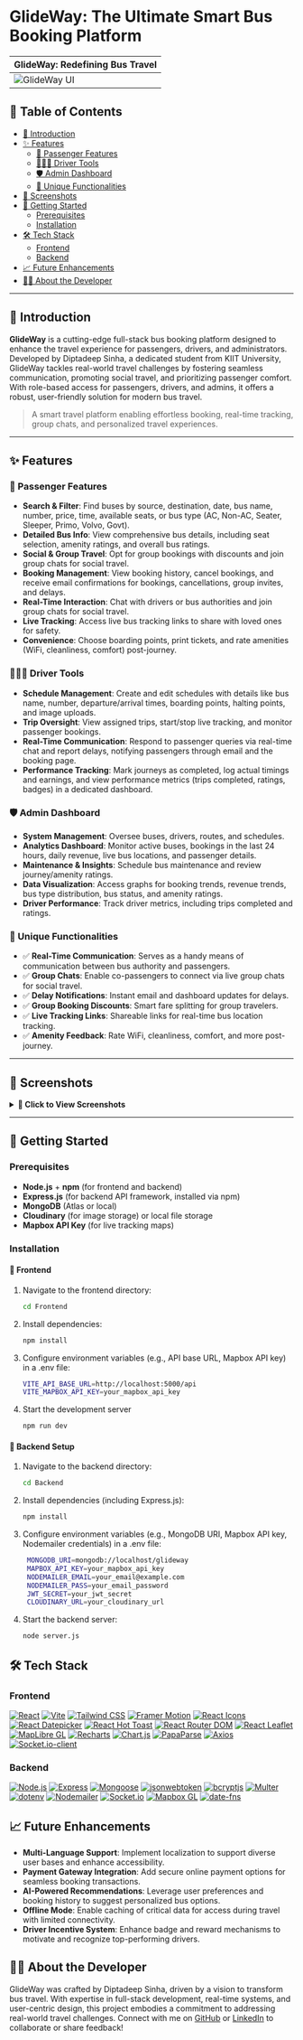 # GlideWay: The Ultimate Smart Bus Booking Platform

| GlideWay: Redefining Bus Travel |
|---------------------------------|
| ![GlideWay UI](screenshots/hero.png) |

## 📑 Table of Contents
- [🌟 Introduction](#-introduction)
- [✨ Features](#-features)
  - [👥 Passenger Features](#-passenger-features)
  - [🧑‍✈️🚌 Driver Tools](#-driver-tools)
  - [🛡️ Admin Dashboard](#-admin-dashboard)
  - [🚀 Unique Functionalities](#-unique-functionalities)
- [📸 Screenshots](#-screenshots)
- [🚀 Getting Started](#-getting-started)
  - [Prerequisites](#prerequisites)
  - [Installation](#installation)
- [🛠️ Tech Stack](#-tech-stack)
  - [Frontend](#frontend)
  - [Backend](#backend)
- [📈 Future Enhancements](#-future-enhancements)
- [🙋‍♂️ About the Developer](#-about-the-developer)

---

## 🌟 Introduction

**GlideWay** is a cutting-edge full-stack bus booking platform designed to enhance the travel experience for passengers, drivers, and administrators. Developed by Diptadeep Sinha, a dedicated student from KIIT University, GlideWay tackles real-world travel challenges by fostering seamless communication, promoting social travel, and prioritizing passenger comfort. With role-based access for passengers, drivers, and admins, it offers a robust, user-friendly solution for modern bus travel.

> A smart travel platform enabling effortless booking, real-time tracking, group chats, and personalized travel experiences.

---

## ✨ Features

### 👥 Passenger Features
- **Search & Filter**: Find buses by source, destination, date, bus name, number, price, time, available seats, or bus type (AC, Non-AC, Seater, Sleeper, Primo, Volvo, Govt).
- **Detailed Bus Info**: View comprehensive bus details, including seat selection, amenity ratings, and overall bus ratings.
- **Social & Group Travel**: Opt for group bookings with discounts and join group chats for social travel.
- **Booking Management**: View booking history, cancel bookings, and receive email confirmations for bookings, cancellations, group invites, and delays.
- **Real-Time Interaction**: Chat with drivers or bus authorities and join group chats for social travel.
- **Live Tracking**: Access live bus tracking links to share with loved ones for safety.
- **Convenience**: Choose boarding points, print tickets, and rate amenities (WiFi, cleanliness, comfort) post-journey.

### 🧑‍✈️🚌  Driver Tools
- **Schedule Management**: Create and edit schedules with details like bus name, number, departure/arrival times, boarding points, halting points, and image uploads.
- **Trip Oversight**: View assigned trips, start/stop live tracking, and monitor passenger bookings.
- **Real-Time Communication**: Respond to passenger queries via real-time chat and report delays, notifying passengers through email and the booking page.
- **Performance Tracking**: Mark journeys as completed, log actual timings and earnings, and view performance metrics (trips completed, ratings, badges) in a dedicated dashboard.

### 🛡️ Admin Dashboard
- **System Management**: Oversee buses, drivers, routes, and schedules.
- **Analytics Dashboard**: Monitor active buses, bookings in the last 24 hours, daily revenue, live bus locations, and passenger details.
- **Maintenance & Insights**: Schedule bus maintenance and review journey/amenity ratings.
- **Data Visualization**: Access graphs for booking trends, revenue trends, bus type distribution, bus status, and amenity ratings.
- **Driver Performance**: Track driver metrics, including trips completed and ratings.

### 🚀 Unique Functionalities
- ✅ **Real-Time Communication**: Serves as a handy means of communication between bus authority and passengers.
- ✅ **Group Chats**: Enable co-passengers to connect via live group chats for social travel.
- ✅ **Delay Notifications**: Instant email and dashboard updates for delays.
- ✅ **Group Booking Discounts**: Smart fare splitting for group travelers.
- ✅ **Live Tracking Links**: Shareable links for real-time bus location tracking.
- ✅ **Amenity Feedback**: Rate WiFi, cleanliness, comfort, and more post-journey.

---

## 📸 Screenshots

<details>
<summary><b>🔽 Click to View Screenshots</b></summary>

### 🏠 Home Page
| Hero Banner | Search & Category | Offer |
|-------------|---------------|---------------|
| ![Hero](screenshots/hero.png) | ![Category](screenshots/category.png) |![Offer](screenshots/offer.png) |

### 🎟️ Booking Flow
| Search Bus Page | Bus Details | Checkout | Booking Summary | Print Ticket |
|-------------|----------------|----------------------|----------------------|----------------|
| ![Search](screenshots/bus.png) | ![Bus Details](screenshots/bus_detail.png) | ![Confirm](screenshots/bookingconfirmation.png) |[Booking Summary](screenshots/bookingsummary.png) |[Print Ticket](screenshots/printticket.png) |

### 🗣️ Passenger Features
| Passenger Chat | Group Chat | Live Tracking | My Bookings |
|----------------|------------|---------------|---------------|
| ![Passenger Chat](screenshots/chat_with_driver.png) | ![Group Chat](screenshots/groupchat.png) | ![Live Tracking](screenshots/passenger_track_bus.png) | | ![My Bookings](screenshots/passenger_mybookings.png) |

### 📊 Admin Dashboard
| Live Tracking | Bus List | Analytics | Driver Performance | Manage Bus | Manage Driver | Manage Route |
|--------------------|----------------|------------|------------|------------|------------|------------|
| ![Live Tracking](screenshots/admin_dashboard_livemap.png) | ![Bus List](screenshots/admin_dashboard_busdetails.png) | ![Analytics](screenshots/admin_dashboard_analytics.png) | ![Driver performance](screenshots/admin_dashboard_driverperformance.png) | ![Manage Bus](screenshots/admin_managebus.png) | ![Manage Driver](screenshots/admin_managedriver.png) | ![Manage Route](screenshots/admin_manageroute.png) |

### 🧑‍✈️ Driver Dashboard
| Schedule Management | Edit Schedule | Assigned Trips | Driver Tracking | Performance Dashboard |
|---------------------|----------------------|----------------------|---------------------|----------------------|
| ![Schedule](screenshots/driver_manageschedule.png) | ![Edit Schedule](screenshots/driver_editschedule.png) | ![Driver Tracking](screenshots/driver_tracking.png) | ![Driver Tracking](screenshots/driver_assignedtrips.png) | ![Performance](screenshots/driver_performance_dashboard.png) |

### 📧 Email Notifications
| Booking Confirmation | Cancellation Notice | Delay Notification | Group Invite |
|----------------------|---------------------|---------------------|--------------|
| ![Booking Confirmation](screenshots/email_booking_email.png) | ![Cancellation Notice](screenshots/cancellation_emai.png) | ![Delay Notification](screenshots/delay_emai.png) | ![Group Invite](screenshots/group_invite.png) |

</details>

---

## 🚀 Getting Started

### Prerequisites
- **Node.js** + **npm** (for frontend and backend)
- **Express.js** (for backend API framework, installed via npm)
- **MongoDB** (Atlas or local)
- **Cloudinary** (for image storage) or local file storage
- **Mapbox API Key** (for live tracking maps)

### Installation
#### 📁 Frontend
1. Navigate to the frontend directory:
   ```bash
   cd Frontend
2. Install dependencies:
    ```bash
    npm install
4.  Configure environment variables (e.g., API base URL, Mapbox API key) in a .env file:
    ```bash
    VITE_API_BASE_URL=http://localhost:5000/api
    VITE_MAPBOX_API_KEY=your_mapbox_api_key
6.  Start the development server  
    ```bash
    npm run dev

#### 📁 Backend Setup
1. Navigate to the backend directory:
   ```bash
   cd Backend
2. Install dependencies (including Express.js):
   ```bash
   npm install
3. Configure environment variables (e.g., MongoDB URI, Mapbox API key, Nodemailer credentials) in a .env file:
   ```bash
    MONGODB_URI=mongodb://localhost/glideway
    MAPBOX_API_KEY=your_mapbox_api_key
    NODEMAILER_EMAIL=your_email@example.com
    NODEMAILER_PASS=your_email_password
    JWT_SECRET=your_jwt_secret
    CLOUDINARY_URL=your_cloudinary_url
   
 4. Start the backend server:
    ```bash
    node server.js

## 🛠️ Tech Stack

### Frontend
[![React](https://img.shields.io/badge/React-20232A?style=for-the-badge&logo=react&logoColor=61DAFB)](https://reactjs.org/)
[![Vite](https://img.shields.io/badge/Vite-646CFF?style=for-the-badge&logo=vite&logoColor=white)](https://vitejs.dev/)
[![Tailwind CSS](https://img.shields.io/badge/Tailwind_CSS-38B2AC?style=for-the-badge&logo=tailwind-css&logoColor=white)](https://tailwindcss.com/)
[![Framer Motion](https://img.shields.io/badge/Framer_Motion-0055FF?style=for-the-badge&logo=framer&logoColor=white)](https://www.framer.com/motion/)
[![React Icons](https://img.shields.io/badge/React_Icons-61DAFB?style=for-the-badge&logo=react&logoColor=black)](https://react-icons.github.io/react-icons/)
[![React Datepicker](https://img.shields.io/badge/React_Datepicker-4285F4?style=for-the-badge&logo=react&logoColor=white)](https://reactdatepicker.com/)
[![React Hot Toast](https://img.shields.io/badge/React_Hot_Toast-FF6F61?style=for-the-badge&logo=react&logoColor=white)](https://react-hot-toast.com/)
[![React Router DOM](https://img.shields.io/badge/React_Router_DOM-CA4245?style=for-the-badge&logo=react-router&logoColor=white)](https://reactrouter.com/)
[![React Leaflet](https://img.shields.io/badge/React_Leaflet-199900?style=for-the-badge&logo=leaflet&logoColor=white)](https://react-leaflet.js.org/)
[![MapLibre GL](https://img.shields.io/badge/MapLibre_GL-1F3B4D?style=for-the-badge&logo=maplibre-gl-js&logoColor=white)](https://maplibre.org/)
[![Recharts](https://img.shields.io/badge/Recharts-FF4560?style=for-the-badge&logo=recharts&logoColor=white)](https://recharts.org/)
[![Chart.js](https://img.shields.io/badge/Chart.js-FF6384?style=for-the-badge&logo=chart-dot-js&logoColor=white)](https://www.chartjs.org/)
[![PapaParse](https://img.shields.io/badge/PapaParse-4B8B3B?style=for-the-badge&logo=papaparse&logoColor=white)](https://www.papaparse.com/)
[![Axios](https://img.shields.io/badge/Axios-5A29E4?style=for-the-badge&logo=axios&logoColor=white)](https://axios-http.com/)
[![Socket.io-client](https://img.shields.io/badge/Socket.io_client-010101?style=for-the-badge&logo=socket.io&logoColor=white)](https://socket.io/)

### Backend
[![Node.js](https://img.shields.io/badge/Node.js-339933?style=for-the-badge&logo=nodedotjs&logoColor=white)](https://nodejs.org/)
[![Express](https://img.shields.io/badge/Express-000000?style=for-the-badge&logo=express&logoColor=white)](https://expressjs.com/)
[![Mongoose](https://img.shields.io/badge/Mongoose-880000?style=for-the-badge&logo=mongodb&logoColor=white)](https://mongoosejs.com/)
[![jsonwebtoken](https://img.shields.io/badge/JSONWebToken-000000?style=for-the-badge&logo=json-web-tokens&logoColor=white)](https://jwt.io/)
[![bcryptjs](https://img.shields.io/badge/bcryptjs-000000?style=for-the-badge&logo=security&logoColor=white)](https://www.npmjs.com/package/bcryptjs)
[![Multer](https://img.shields.io/badge/Multer-4B8B3B?style=for-the-badge&logo=node.js&logoColor=white)](https://www.npmjs.com/package/multer)
[![dotenv](https://img.shields.io/badge/dotenv-ECD53F?style=for-the-badge&logo=dotenv&logoColor=black)](https://www.npmjs.com/package/dotenv)
[![Nodemailer](https://img.shields.io/badge/Nodemailer-2E7D32?style=for-the-badge&logo=nodemailer&logoColor=white)](https://nodemailer.com/)
[![Socket.io](https://img.shields.io/badge/Socket.io-010101?style=for-the-badge&logo=socket.io&logoColor=white)](https://socket.io/)
[![Mapbox GL](https://img.shields.io/badge/Mapbox_GL-000000?style=for-the-badge&logo=mapbox&logoColor=white)](https://www.mapbox.com/)
[![date-fns](https://img.shields.io/badge/date_fns-007ACC?style=for-the-badge&logo=date-fns&logoColor=white)](https://date-fns.org/)
    
## 📈 Future Enhancements
- **Multi-Language Support**: Implement localization to support diverse user bases and enhance accessibility.
- **Payment Gateway Integration**: Add secure online payment options for seamless booking transactions.
- **AI-Powered Recommendations**: Leverage user preferences and booking history to suggest personalized bus options.
- **Offline Mode**: Enable caching of critical data for access during travel with limited connectivity.
- **Driver Incentive System**: Enhance badge and reward mechanisms to motivate and recognize top-performing drivers.

## 🙋‍♂️ About the Developer
GlideWay was crafted by Diptadeep Sinha, driven by a vision to transform bus travel. With expertise in full-stack development, real-time systems, and user-centric design, this project embodies a commitment to addressing real-world travel challenges. Connect with me on [GitHub](https://github.com/Diptadeep-21) or [LinkedIn](https://linkedin.com/in/diptadeep-sinha-352365349/) to collaborate or share feedback!
 
